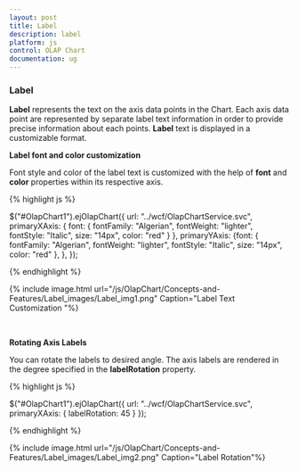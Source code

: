 ```yaml
---
layout: post
title: Label
description: label
platform: js
control: OLAP Chart
documentation: ug
---
```


### Label

**Label** represents the text on the axis data points in the Chart. Each axis data point are represented by separate label text information in order to provide precise information about each points. **Label** text is displayed in a customizable format.

**Label font and color customization** 

Font style and color of the label text is customized with the help of **font** and **color** properties within its respective axis.

{% highlight js %}

$("#OlapChart1").ejOlapChart({
        url: "../wcf/OlapChartService.svc",
        primaryXAxis: { font: { fontFamily: "Algerian", fontWeight: "lighter", fontStyle: "Italic", size: "14px", color: "red" } },
        primaryYAxis: {font: { fontFamily: "Algerian", fontWeight: "lighter", fontStyle: "Italic", size: "14px", color: "red" },
        },
 });


{% endhighlight %}

{% include image.html url="/js/OlapChart/Concepts-and-Features/Label_images/Label_img1.png" Caption="Label Text Customization "%}

<br/>

**Rotating Axis Labels**

You can rotate the labels to desired angle. The axis labels are rendered in the degree specified in the **labelRotation** property.

{% highlight js %}

$("#OlapChart1").ejOlapChart({ url: "../wcf/OlapChartService.svc", 
primaryXAxis: { labelRotation: 45 }
});


{% endhighlight %}


{% include image.html url="/js/OlapChart/Concepts-and-Features/Label_images/Label_img2.png" Caption="Label Rotation"%}

